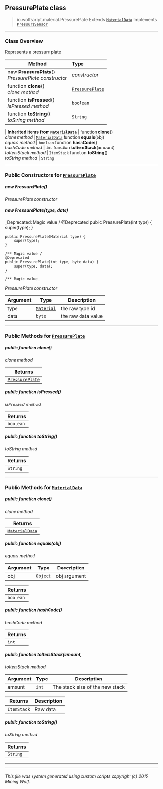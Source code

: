 ## PressurePlate __class__

>io.wolfscript.material.PressurePlate
>Extends [`MaterialData`](MaterialData.md)
>Implements [`PressureSensor`](PressureSensor.md)

---

### Class Overview

Represents a pressure plate

Method | Type   
--- | :--- 
new __PressurePlate__() <br> _PressurePlate constructor_ | _constructor_
 function __clone__() <br> _clone method_ | [`PressurePlate`](PressurePlate.md)
 function __isPressed__() <br> _isPressed method_ | `boolean`
 function __toString__() <br> _toString method_ | `String`
 |
__Inherited items from [`MaterialData`](MaterialData.md)__ |
 function __clone__() <br> _clone method_ | [`MaterialData`](MaterialData.md)
 function __equals__(obj) <br> _equals method_ | `boolean`
 function __hashCode__() <br> _hashCode method_ | `int`
 function __toItemStack__(amount) <br> _toItemStack method_ | `ItemStack`
 function __toString__() <br> _toString method_ | `String`





---

### Public Constructors for [`PressurePlate`](PressurePlate.md)

##### <a id='pressureplate'></a>new __PressurePlate__() 

_PressurePlate constructor_


##### <a id='pressureplate'></a>new __PressurePlate__(type, data) 
_Deprecated: Magic value /
    @Deprecated
    public PressurePlate(int type) {
        super(type);
    }

    public PressurePlate(Material type) {
        super(type);
    }

    /** Magic value /
    @Deprecated
    public PressurePlate(int type, byte data) {
        super(type, data);
    }

    /** Magic value_

_PressurePlate constructor_

Argument | Type | Description  
--- | --- | --- 
type | [`Material`](..\Material.md) | the raw type id
data | `byte` | the raw data value

---

### Public Methods for [`PressurePlate`](PressurePlate.md)

##### <a id='clone'></a>public  function __clone__()

_clone method_

Returns | 
--- | 
[`PressurePlate`](PressurePlate.md) |


##### <a id='ispressed'></a>public  function __isPressed__()

_isPressed method_

Returns | 
--- | 
`boolean` |


##### <a id='tostring'></a>public  function __toString__()

_toString method_

Returns | 
--- | 
`String` |


---

### Public Methods for [`MaterialData`](MaterialData.md)

##### <a id='clone'></a>public  function __clone__()

_clone method_

Returns | 
--- | 
[`MaterialData`](MaterialData.md) |


##### <a id='equals'></a>public  function __equals__(obj)

_equals method_

Argument | Type | Description  
--- | --- | --- 
obj | `Object` | obj argument

Returns | 
--- | 
`boolean` |


##### <a id='hashcode'></a>public  function __hashCode__()

_hashCode method_

Returns | 
--- | 
`int` |


##### <a id='toitemstack'></a>public  function __toItemStack__(amount)

_toItemStack method_

Argument | Type | Description  
--- | --- | --- 
amount | `int` | The stack size of the new stack

Returns | Description
--- | --- 
`ItemStack` | Raw data


##### <a id='tostring'></a>public  function __toString__()

_toString method_

Returns | 
--- | 
`String` |


---


---


###### This file was system generated using custom scripts copyright (c) 2015 Mining Wolf.
	

